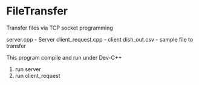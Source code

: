 # FileTransfer
Transfer files via TCP socket programming

server.cpp - Server 
client_request.cpp - client 
dish_out.csv - sample file to transfer

This program compile and run under Dev-C++
1) run server
2) run client_request
